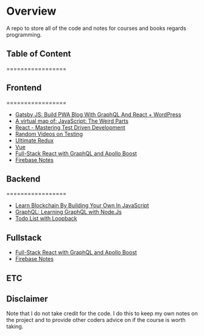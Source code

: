 # Overview

A repo to store all of the code and notes for courses and books regards programming.

## Table of Content

=================

## Frontend

=================

- [Gatsby JS: Build PWA Blog With GraphQL And React + WordPress](https://github.com/clarkkozak/Notes/tree/master/Frontend/gatsby-graphql-wordpress)
- [A virtual map of: JavaScript: The Weird Parts](https://github.com/clarkkozak/Notes/tree/master/Frontend/js-vym-map)
- [React - Mastering Test Driven Development](https://github.com/clarkkozak/Notes/tree/master/Frontend/react_tdd)
- [Random Videos on Testing](https://github.com/clarkkozak/Notes/tree/master/Frontend/Testing)
- [Ultimate Redux](https://github.com/clarkkozak/Notes/tree/master/Frontend/ultimate-redux)
- [Vue](https://github.com/clarkkozak/Notes/tree/master/Frontend/Vue)
- [Full-Stack React with GraphQL and Apollo Boost](https://github.com/clarkkozak/Notes/tree/master/Frontend/full-stack-react-graphql)
- [Firebase Notes](https://github.com/clarkkozak/Notes/tree/master/Fullstack/Firebase)

## Backend

=================

- [Learn Blockchain By Building Your Own In JavaScript](https://github.com/clarkkozak/Notes/tree/master/Backend/js_blockchain)
- [GraphQL: Learning GraphQL with Node.Js](https://github.com/clarkkozak/Notes/tree/master/Backend/grahpql-with-nodejs)
- [Todo List with Loopback](https://github.com/clarkkozak/Notes/tree/master/Backend/todo-list)

## Fullstack

- [Full-Stack React with GraphQL and Apollo Boost](https://github.com/clarkkozak/Notes/tree/master/Fullstack/full-stack-react-graphql)
- [Firebase Notes](https://github.com/clarkkozak/Notes/tree/master/Fullstack/Firebase)

## ETC

## Disclaimer

Note that I do not take credit for the code. I do this to keep my own notes on the project and to provide other coders advice on if the course is worth taking.
